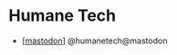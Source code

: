 # Humane Tech

- [[mastodon]] @humanetech@mastodon


[//begin]: # "Autogenerated link references for markdown compatibility"
[mastodon]: mastodon "Mastodon"
[//end]: # "Autogenerated link references"